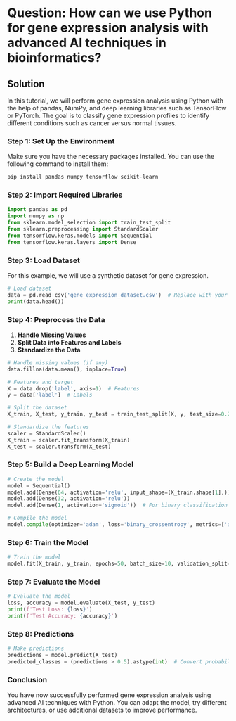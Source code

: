 # Question: How can we use Python for gene expression analysis with advanced AI techniques in bioinformatics?

## Solution

In this tutorial, we will perform gene expression analysis using Python with the help of pandas, NumPy, and deep learning libraries such as TensorFlow or PyTorch. The goal is to classify gene expression profiles to identify different conditions such as cancer versus normal tissues.

### Step 1: Set Up the Environment

Make sure you have the necessary packages installed. You can use the following command to install them:

```bash
pip install pandas numpy tensorflow scikit-learn
```

### Step 2: Import Required Libraries

```python
import pandas as pd
import numpy as np
from sklearn.model_selection import train_test_split
from sklearn.preprocessing import StandardScaler
from tensorflow.keras.models import Sequential
from tensorflow.keras.layers import Dense
```

### Step 3: Load Dataset

For this example, we will use a synthetic dataset for gene expression.

```python
# Load dataset
data = pd.read_csv('gene_expression_dataset.csv')  # Replace with your dataset file
print(data.head())
```

### Step 4: Preprocess the Data

1. **Handle Missing Values**
2. **Split Data into Features and Labels**
3. **Standardize the Data**

```python
# Handle missing values (if any)
data.fillna(data.mean(), inplace=True)

# Features and target
X = data.drop('label', axis=1)  # Features
y = data['label']  # Labels

# Split the dataset
X_train, X_test, y_train, y_test = train_test_split(X, y, test_size=0.2, random_state=42)

# Standardize the features
scaler = StandardScaler()
X_train = scaler.fit_transform(X_train)
X_test = scaler.transform(X_test)
```

### Step 5: Build a Deep Learning Model

```python
# Create the model
model = Sequential()
model.add(Dense(64, activation='relu', input_shape=(X_train.shape[1],)))
model.add(Dense(32, activation='relu'))
model.add(Dense(1, activation='sigmoid'))  # For binary classification

# Compile the model
model.compile(optimizer='adam', loss='binary_crossentropy', metrics=['accuracy'])
```

### Step 6: Train the Model

```python
# Train the model
model.fit(X_train, y_train, epochs=50, batch_size=10, validation_split=0.2)
```

### Step 7: Evaluate the Model

```python
# Evaluate the model
loss, accuracy = model.evaluate(X_test, y_test)
print(f'Test Loss: {loss}')
print(f'Test Accuracy: {accuracy}')
```

### Step 8: Predictions

```python
# Make predictions
predictions = model.predict(X_test)
predicted_classes = (predictions > 0.5).astype(int)  # Convert probabilities to binary
```

### Conclusion

You have now successfully performed gene expression analysis using advanced AI techniques with Python. You can adapt the model, try different architectures, or use additional datasets to improve performance.